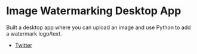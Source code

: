 # Image Watermarking Desktop App
Built a desktop app where you can upload an image and use Python to add a watermark logo/text.

- [Twitter](https://twitter.com/_fav_dev)